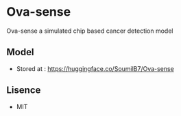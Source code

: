 # Ova-sense
Ova-sense a simulated chip based cancer detection model  

## Model
- Stored at : https://huggingface.co/SoumilB7/Ova-sense

## Lisence
- MIT
